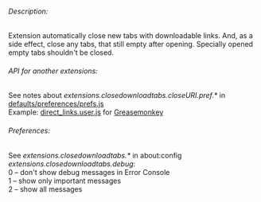 ﻿###### Description:
Extension automatically close new tabs with downloadable links. And, as a side effect, close any tabs, that still empty after opening. Specially opened empty tabs shouldn't be closed.
<br>
###### API for another extensions:
See notes about _extensions.closedownloadtabs.closeURI.pref.*_ in [defaults/preferences/prefs.js](/Infocatcher/Close_Download_Tabs/blob/master/defaults/preferences/prefs.js#files)
<br>Example: [direct_links.user.js](/Infocatcher/UserScripts/blob/7dddcbb7691ec3a5290f3463c305b1eada94edf2/Direct_Links/direct_links.user.js#L70) for [Greasemonkey](https://addons.mozilla.org/firefox/addon/greasemonkey/)
<br>
###### Preferences:
See _extensions.closedownloadtabs.*_ in about:config
<br>_extensions.closedownloadtabs.debug_:
<br>0 – don't show debug messages in Error Console
<br>1 – show only important messages
<br>2 – show all messages
